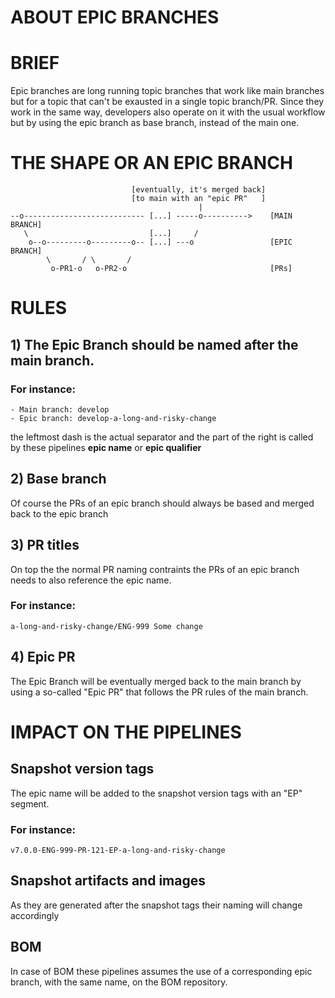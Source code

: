 # ABOUT EPIC BRANCHES

# BRIEF

Epic branches are long running topic branches that work like main branches but
for a topic that can't be exausted in a single topic branch/PR. Since they work
in the same way, developers also operate on it with the usual workflow but by
using the epic branch as base branch, instead of the main one.

# THE SHAPE OR AN EPIC BRANCH

```
                           [eventually, it's merged back]
                           [to main with an "epic PR"   ]
                                          |
--o--------------------------- [...] -----o---------->    [MAIN BRANCH]
   \                           [...]     /
    o--o---------o---------o-- [...] ---o                 [EPIC BRANCH]
        \       / \       /
         o-PR1-o   o-PR2-o                                [PRs]

```

# RULES

## 1) The Epic Branch should be named after the main branch.

### For instance:

```
- Main branch: develop
- Epic branch: develop-a-long-and-risky-change
```

the leftmost dash is the actual separator and the part of the right is called by
these pipelines **epic name** or **epic qualifier**

## 2) Base branch

Of course the PRs of an epic branch should always be based and merged back
to the epic branch

## 3) PR titles

On top the the normal PR naming contraints the PRs of an epic branch 
needs to also reference the epic name.

### For instance:

```
a-long-and-risky-change/ENG-999 Some change
```

## 4) Epic PR

The Epic Branch will be eventually merged back to the main branch by using a
so-called "Epic PR" that follows the PR rules of the main branch.


# IMPACT ON THE PIPELINES

## Snapshot version tags

The epic name will be added to the snapshot version tags with an "EP" segment.

### For instance:

```
v7.0.0-ENG-999-PR-121-EP-a-long-and-risky-change
```

## Snapshot artifacts and images

As they are generated after the snapshot tags their naming will change accordingly

## BOM

In case of BOM these pipelines assumes the use of a corresponding 
epic branch, with the same name, on the BOM repository.

